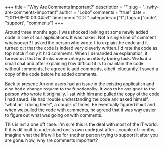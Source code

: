 +++
title = "Why Are Comments Important?"
description = ""
slug = "../why-are-comments-important"
author = "Lobo"
comments = "true"
date = "2011-08-10 03:04:53"
timezone = "CDT"
categories = ["1"]
tags = ["code", "support", "comments"]
+++

Around three months ago, I was shocked looking at some newly added code in one of our applications. It was naked. Not a single line of comment whatsoever!! I asked the person who wrote it to explain the code and it turned out that the code is indeed very cleverly written. I'd rate the code as top notch if only it had comments. When I demanded an explanation, it turned out that he thinks commenting is an utterly boring task. We had a small chat and after explaining how difficult it is to maintain the code without comments, he agreed to add comments, albeit reluctantly. I saved a copy of the code before he added comments.

Back to present: An end users had an issue in the existing application and also had a change request to the functionality. It was to be assigned to the person who wrote it originally. I sat with him and pulled the copy of the code I had saved. He had trouble understanding the code and asked himself, 'what am I doing here?', a couple of times. He eventually figured it out and when we pulled the code with comments, he agreed that it was way easier to figure out what was going on with comments.

This is not a one off case. I'm sure this is the deal with most of the IT world. If it is difficult to understand one's own code just after a couple of months, imagine what the life will be for another person trying to support it after you are gone. Now, why are comments important?  
